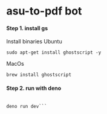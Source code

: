 # asu-to-pdf bot

#### Step 1. install gs

Install binaries Ubuntu

`sudo apt-get install ghostscript -y`

MacOs

`brew install ghostscript`

#### Step 2. run with deno

```deno install

deno run dev```
